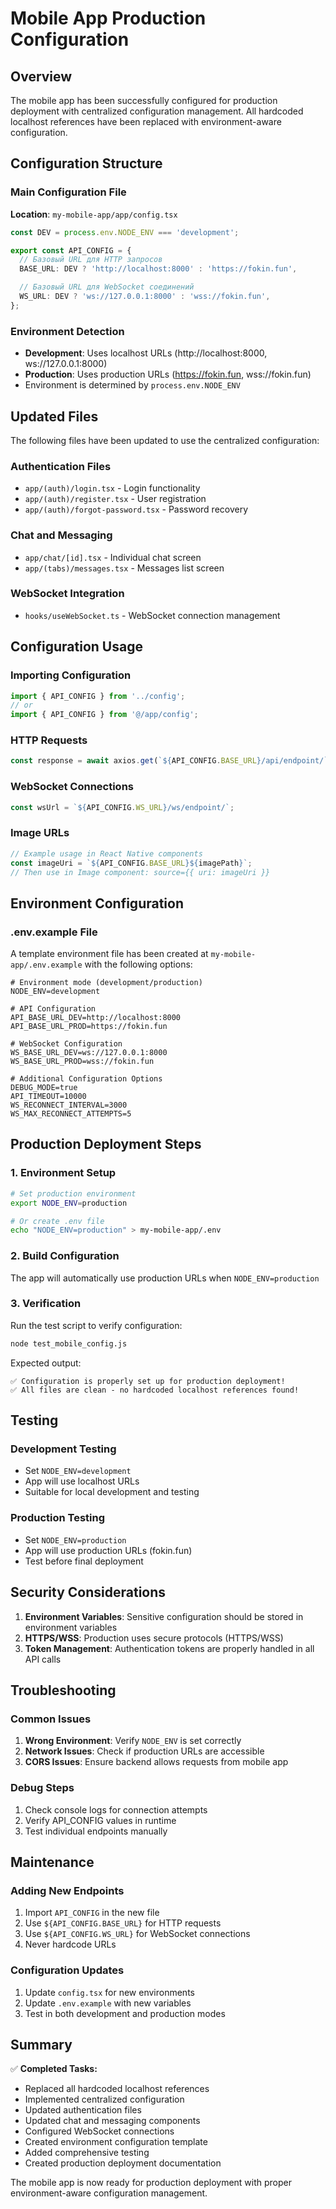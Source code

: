 # Mobile App Production Configuration

## Overview
The mobile app has been successfully configured for production deployment with centralized configuration management. All hardcoded localhost references have been replaced with environment-aware configuration.

## Configuration Structure

### Main Configuration File
**Location**: `my-mobile-app/app/config.tsx`

```typescript
const DEV = process.env.NODE_ENV === 'development';

export const API_CONFIG = {
  // Базовый URL для HTTP запросов
  BASE_URL: DEV ? 'http://localhost:8000' : 'https://fokin.fun',

  // Базовый URL для WebSocket соединений
  WS_URL: DEV ? 'ws://127.0.0.1:8000' : 'wss://fokin.fun',
};
```

### Environment Detection
- **Development**: Uses localhost URLs (http://localhost:8000, ws://127.0.0.1:8000)
- **Production**: Uses production URLs (https://fokin.fun, wss://fokin.fun)
- Environment is determined by `process.env.NODE_ENV`

## Updated Files

The following files have been updated to use the centralized configuration:

### Authentication Files
- `app/(auth)/login.tsx` - Login functionality
- `app/(auth)/register.tsx` - User registration
- `app/(auth)/forgot-password.tsx` - Password recovery

### Chat and Messaging
- `app/chat/[id].tsx` - Individual chat screen
- `app/(tabs)/messages.tsx` - Messages list screen

### WebSocket Integration
- `hooks/useWebSocket.ts` - WebSocket connection management

## Configuration Usage

### Importing Configuration
```typescript
import { API_CONFIG } from '../config';
// or
import { API_CONFIG } from '@/app/config';
```

### HTTP Requests
```typescript
const response = await axios.get(`${API_CONFIG.BASE_URL}/api/endpoint/`);
```

### WebSocket Connections
```typescript
const wsUrl = `${API_CONFIG.WS_URL}/ws/endpoint/`;
```

### Image URLs
```typescript
// Example usage in React Native components
const imageUri = `${API_CONFIG.BASE_URL}${imagePath}`;
// Then use in Image component: source={{ uri: imageUri }}
```

## Environment Configuration

### .env.example File
A template environment file has been created at `my-mobile-app/.env.example` with the following options:

```env
# Environment mode (development/production)
NODE_ENV=development

# API Configuration
API_BASE_URL_DEV=http://localhost:8000
API_BASE_URL_PROD=https://fokin.fun

# WebSocket Configuration
WS_BASE_URL_DEV=ws://127.0.0.1:8000
WS_BASE_URL_PROD=wss://fokin.fun

# Additional Configuration Options
DEBUG_MODE=true
API_TIMEOUT=10000
WS_RECONNECT_INTERVAL=3000
WS_MAX_RECONNECT_ATTEMPTS=5
```

## Production Deployment Steps

### 1. Environment Setup
```bash
# Set production environment
export NODE_ENV=production

# Or create .env file
echo "NODE_ENV=production" > my-mobile-app/.env
```

### 2. Build Configuration
The app will automatically use production URLs when `NODE_ENV=production`

### 3. Verification
Run the test script to verify configuration:
```bash
node test_mobile_config.js
```

Expected output:
```
✅ Configuration is properly set up for production deployment!
✅ All files are clean - no hardcoded localhost references found!
```

## Testing

### Development Testing
- Set `NODE_ENV=development`
- App will use localhost URLs
- Suitable for local development and testing

### Production Testing
- Set `NODE_ENV=production`
- App will use production URLs (fokin.fun)
- Test before final deployment

## Security Considerations

1. **Environment Variables**: Sensitive configuration should be stored in environment variables
2. **HTTPS/WSS**: Production uses secure protocols (HTTPS/WSS)
3. **Token Management**: Authentication tokens are properly handled in all API calls

## Troubleshooting

### Common Issues
1. **Wrong Environment**: Verify `NODE_ENV` is set correctly
2. **Network Issues**: Check if production URLs are accessible
3. **CORS Issues**: Ensure backend allows requests from mobile app

### Debug Steps
1. Check console logs for connection attempts
2. Verify API_CONFIG values in runtime
3. Test individual endpoints manually

## Maintenance

### Adding New Endpoints
1. Import `API_CONFIG` in the new file
2. Use `${API_CONFIG.BASE_URL}` for HTTP requests
3. Use `${API_CONFIG.WS_URL}` for WebSocket connections
4. Never hardcode URLs

### Configuration Updates
1. Update `config.tsx` for new environments
2. Update `.env.example` with new variables
3. Test in both development and production modes

## Summary

✅ **Completed Tasks:**
- Replaced all hardcoded localhost references
- Implemented centralized configuration
- Updated authentication files
- Updated chat and messaging components
- Configured WebSocket connections
- Created environment configuration template
- Added comprehensive testing
- Created production deployment documentation

The mobile app is now ready for production deployment with proper environment-aware configuration management.